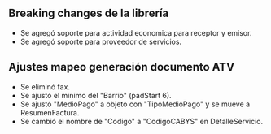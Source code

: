 ## Breaking changes de la librería
- Se agregó soporte para actividad economica para receptor y emisor.
- Se agregó soporte para proveedor de servicios.
## Ajustes mapeo generación documento ATV
- Se eliminó fax.
- Se ajustó el minimo del "Barrio" (padStart 6).
- Se ajustó "MedioPago" a objeto con "TipoMedioPago" y se mueve a ResumenFactura.
- Se cambió el nombre de "Codigo" a "CodigoCABYS" en DetalleServicio.
